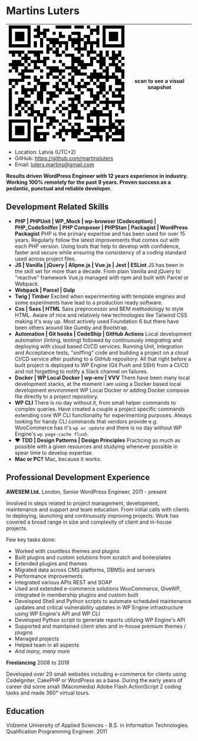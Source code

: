 
# Martins Luters

|<img src="./qrcode.svg"> | scan to see a visual snapshot |
|----|--|

-   Location: Latvia (UTC+2)
-   GitHub: https://github.com/martinsluters
-   Email: luters.martins@gmail.com

**Results driven WordPress Engineer with 12 years experience in industry. Working 100% remotely for the past 9 years. Proven success as a pedantic, punctual and reliable developer.**

## Development Related Skills

-   **PHP | PHPUnit | WP_Mock | wp-browser (Codeception) | PHP_CodeSniffer | PHP Composer | PHPStan | Packagist | WordPress Packagist** PHP is the primary expertise and has been used for over 15 years. Regularly follow the latest improvements that comes out with each PHP version. Using tools that help to develop with confidence, faster and secure while ensuring the consistency of a coding standard used across project files.
-   **JS | Vanilla | jQuery | Alipne.js | Vue.js | Jest | ESLint** JS has been in the skill set for more than a decade. From plain Vanilla and jQuery to "reactive" framework Vue.js managed with npm and built with Parcel or Webpack.
-   **Webpack | Parcel | Gulp**
-   **Twig | Timber** Excited when experimenting with template engines and some experiments have lead to a production ready software.
-   **Css | Sass | HTML** Sass preprocessor and BEM methodology to style HTML. Aware of nice and relatively new technologies like Tailwind CSS making it's way up. Most actively used Foundation 6 but there have been others around like Gumby and Bootstrap.
-   **Automation | Git hooks | CodeShip | GitHub Actions** Local development automation (linting, testing) followed by continuously integrating and deploying with cloud based CI/CD services. Running Unit, Integration and Acceptance tests, "sniffing" code and building a project on a cloud CI/CD service after pushing to a GitHub repository. All that right before a built project is deployed to WP Engine (Git Push and SSH) from a CI/CD and not forgetting to notify a Slack channel on failures.
-   **Docker | WP Local Docker | wp-env | VVV** There have been many local development stacks, at the moment I am using a Docker based local development environment WP Local Docker or adding Docker compose file directly to a project repository.
-   **WP CLI** There is no day without it, from small helper commands to complex queries. Have created a couple a project specific commands extending core WP CLI functionality for experimenting purposes. Always looking for handy CLI commands that vendors provide e.g. WooCommerce has it's `wp wc update` and there is no day without WP Engine's `wp page-cache flush`.
-   ♥ **TDD | Design Patterns | Design Principles** Practicing as much as possible with a given resources and studying whenever possible in spear time to develop expertise.
-   **Mac or PC?** Mac, because it works.

## Professional Development Experience

**AWESEM Ltd.**
London, Senior WordPress Engineer, 2011 - present

Involved in steps related to project management, development, maintenance and support and team education. From initial calls with clients to deploying, launching and continuously improving projects.
Work has covered a broad range in size and complexity of client and in-house projects.

Few key tasks done:
-   Worked with countless themes and plugins
-   Built plugins and custom solutions from scratch and boilerplates
-   Extended plugins and themes
-   Migrated data across CMS platforms, DBMSs and servers
-   Performance improvements
-   Integrated various APIs REST and SOAP
-   Used and extended e-commerce solutions WooCommerce, GiveWP, integrated in membership plugins and custom built
-   Developed Shell and Python scripts to automate scheduled maintenance updates and critical vulnerability updates in WP Engine infrastructure using WP Engine's API and WP CLI
-   Developed Python script to generate reports utilizing WP Engine's API
-   Supported and maintained client sites and in-house premium themes / plugins
-   Managed projects
-   Helped team in all aspects
-   *And many, many more*


**Freelancing**
2008 to 2018

Developed over 20 small websites including e-commerce for clients using CodeIgniter, CakePHP or WordPress as a base. During the early years of career did some small (Macromedia) Adobe Flash ActionScript 2 coding tasks and made 360° virtual tours.

## Education

Vidzeme University of Applied Sciences - B.S. in Information Technologies. Qualification Programming Engineer. 2011